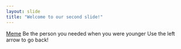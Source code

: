 ```yaml
---
layout: slide
title: "Welcome to our second slide!"
---
```

[Meme](https://www.google.com/url?sa=i&url=https%3A%2F%2Ftheconversation.com%2Fexplainer-what-are-memes-20789&psig=AOvVaw2kAGaulaZ94SHirMpHa5JM&ust=1633284487683000&source=images&cd=vfe&ved=0CAsQjRxqFwoTCMC_zIiprPMCFQAAAAAdAAAAABAD)
Be the person you needed when you were younger
Use the left arrow to go back!
